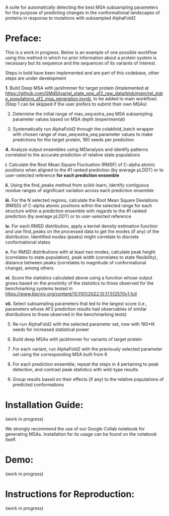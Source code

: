 A suite for automatically detecting the best MSA subsampling parameters for the purpose of predicting changes in the conformational landscapes of proteins in response to mutations with subsampled AlphaFold2

# Preface:

This is a work in progress. Below is an example of one possible workflow using this method in which no prior information about a protein system is necessary but its sequence and the sequences of its variants of interest.

Steps in bold have been implemented and are part of this codebase, other steps are under development

**1**. Build Deep MSA with jackhmmer for target protein (implemented at https://github.com/GMdSilva/rel_state_pop_af2_raw_data/blob/main/rel_state_populations_af2_msa_generation.ipynb, to be added to main workflow)
   (Step 1 can be skipped if the user prefers to submit their own MSAs)
   
2. Determine the initial range of max_seq:extra_seq MSA subsampling parameter values based on MSA depth (experimental)

3. Systematically run AlphaFold2 through the colabfold_batch wrapper with chosen range of max_seq:extra_seq parameter values to make predictions for the target protein, 160 seeds per prediction

**4.** Analyze output ensembles using MDanalysis and identify patterns correlated to the accurate prediction of relative state populations

   **i**. Calculate the Root Mean Square Fluctuation (RMSF) of C-alpha atomic positions when aligned to the #1 ranked prediction (by average pLDDT) or to user-selected reference **for each prediction ensemble**
   
   **ii.** Using the find_peaks method from scikit-learn, identify contiguous residue ranges of significant variation across each prediction ensemble
   
   **iii.** For the N selected regions, calculate the Root Mean Square Deviations (RMSD) of C-alpha atomic positions within the selected range for each structure within a prediction ensemble with regards to the #1 ranked prediction (by average pLDDT) or to user-selected reference
   
   **iv.** For each RMSD distribution, apply a kernel density estimation function and use find_peaks on the processed data to get the modes (if any) of the distribution. Identified modes (peaks) might correlate to discrete conformational states
   
   **v.** For RMSD distributions with at least two modes, calculate peak height (correlates to state population), peak width (correlates to state flexibility), distance between peaks (correlates to magnitude of conformational change), among others
   
   **vi.** Score the statistics calculated above using a function whose output grows based on the proximity of the statistics to those observed for the benchmarking systems tested in https://www.biorxiv.org/content/10.1101/2022.10.17.512570v1.full
   
   **vii.** Select subsampling parameters that led to the largest score (i.e., parameters whose AF2 prediction results had observables of similar distributions to those observed in the benchmarking tests)
   
5. Re-run AlphaFold2 with the selected parameter set, now with 160*N seeds for increased statistical power

6. Build deep MSAs with jackhmmer for variants of target protein
   
7. For each variant, run AlphaFold2 with the previously selected parameter set using the corresponding MSA built from 6
   
8. For each prediction ensemble, repeat the steps in 4 pertaining to peak detection, and contrast peak statistics with wild-type results
    
9. Group results based on their effects (if any) to the relative populations of predicted conformations

# Installation Guide:

(work in progress)

We strongly recommend the use of our Google Collab notebook for generating MSAs. Installation for its usage can be found on the notebook itself.

# Demo:

(work in progress)

# Instructions for Reproduction:

(work in progress) 
